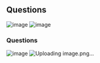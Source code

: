##  Questions
![image](https://github.com/emirhandogandemir/Kubernetes-Notlar/assets/74687192/7bd24c95-c315-4f13-8d4f-899f677317c3)
![image](https://github.com/emirhandogandemir/Kubernetes-Notlar/assets/74687192/6a595d70-8258-4b61-ad31-28a00b36e99f)

### Questions
![image](https://github.com/emirhandogandemir/Kubernetes-Notlar/assets/74687192/754fca83-321f-4bd3-bead-69af3425840b)
![Uploading image.png…]()
